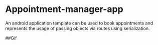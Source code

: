 # Appointment-manager-app
An android application template can be used to book appointments and represents the usage of passing objects via routes using serialization.

##Gif
